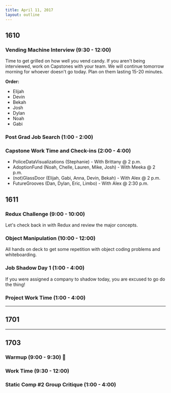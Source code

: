 ```yaml
---
title: April 11, 2017
layout: outline
---
```


## 1610

### Vending Machine Interview (9:30 - 12:00)
Time to get grilled on how well you vend candy. If you aren't being interviewed, work on Capstones with your team. We will continue tomorrow morning for whoever doesn't go today. Plan on them lasting 15-20 minutes.

**Order:**
* Elijah
* Devin
* Bekah
* Josh
* Dylan
* Noah
* Gabi

### Post Grad Job Search (1:00 - 2:00)

### Capstone Work Time and Check-ins (2:00 - 4:00)

* PoliceDataVisualizations (Stephanie) - With Brittany @ 2 p.m.
* AdoptionFund (Noah, Chelle, Lauren, Mike, Josh) - With Meeka @ 2 p.m.
* (not)GlassDoor (Elijah, Gabi, Anna, Devin, Bekah) - With Alex @ 2 p.m.
* FutureGrooves (Dan, Dylan, Eric, Limbo) - With Alex @ 2:30 p.m.

## 1611

### Redux Challenge (9:00 - 10:00)  
Let's check back in with Redux and review the major concepts.   

### Object Manipulation (10:00 - 12:00)  
All hands on deck to get some repetition with object coding problems and whiteboarding.  

### Job Shadow Day 1 (1:00 - 4:00)  
If you were assigned a company to shadow today, you are excused to go do the thing!

### Project Work Time (1:00 - 4:00)  

-----------------------------------------------

## 1701

-----------------------------------------------

## 1703

### Warmup (9:00 - 9:30) :muscle:

### Work Time (9:30 - 12:00)

### Static Comp #2 Group Critique (1:00 - 4:00)
